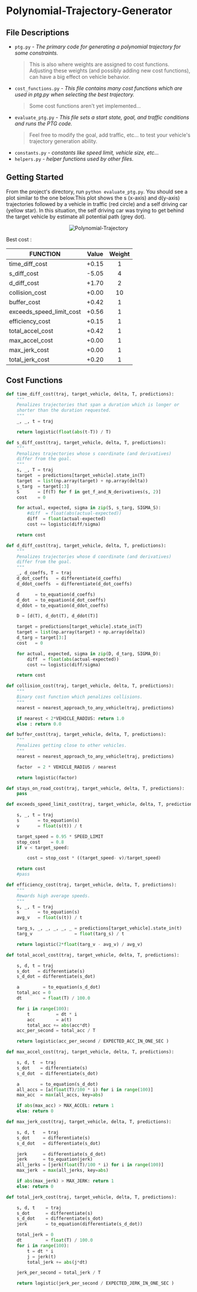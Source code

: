 # Polynomial-Trajectory-Generator

## File Descriptions

- `ptg.py` - *The primary code for generating a polynomial trajectory for some constraints.*
  > This is also where weights are assigned to cost functions.
    Adjusting these weights (and possibly adding new cost functions), can have a big effect on vehicle behavior.
- `cost_functions.py` - *This file contains many cost functions which are used in ptg.py when selecting the best trajectory.*
  > Some cost functions aren't yet implemented...
- `evaluate_ptg.py` - *This file sets a start state, goal, and traffic conditions and runs the PTG code.*
  > Feel free to modify the goal, add traffic, etc... to test your vehicle's trajectory generation ability.
- `constants.py` - *constants like speed limit, vehicle size, etc...*
- `helpers.py` - *helper functions used by other files.*

## Getting Started
From the project's directory, run `python evaluate_ptg.py`. You should see a plot similar to the one below.This plot shows the s (x-axis) and d(y-axis) trajectories followed by a vehicle in traffic (red circle) and a self driving car (yellow star). In this situation, the self driving car was trying to get behind the target vehicle by estimate all potential path (grey dot).

<div align="center">
  <img src="Figure_1.png" alt="Polynomial-Trajectory"></a>
</div>


Best cost :

 |FUNCTION                        | Value           | Weight  |
 |--------------------------------|---------------- |:-------:|
 |time_diff_cost                  | +0.15           |1        |
 |s_diff_cost                     | -5.05           |4        |
 |d_diff_cost                     | +1.70           |2        |
 |collision_cost                  | +0.00           |10       |
 |buffer_cost                     | +0.42           |1        |
 |exceeds_speed_limit_cost        | +0.56           |1        |
 |efficiency_cost                 | +0.15           |1        |
 |total_accel_cost                | +0.42           |1        |
 |max_accel_cost                  | +0.00           |1        |
 |max_jerk_cost                   | +0.00           |1        |
 |total_jerk_cost                 | +0.20           |1        |

## Cost Functions

```python
def time_diff_cost(traj, target_vehicle, delta, T, predictions):
    """
    Penalizes trajectories that span a duration which is longer or
    shorter than the duration requested.
    """
    _, _, t = traj

    return logistic(float(abs(t-T)) / T)
```

```python
def s_diff_cost(traj, target_vehicle, delta, T, predictions):
    """
    Penalizes trajectories whose s coordinate (and derivatives)
    differ from the goal.
    """
    s, _, T = traj
    target  = predictions[target_vehicle].state_in(T)
    target  = list(np.array(target) + np.array(delta))
    s_targ  = target[:3]
    S       = [f(T) for f in get_f_and_N_derivatives(s, 2)]
    cost    = 0

    for actual, expected, sigma in zip(S, s_targ, SIGMA_S):
        #diff  = float(abs(actual-expected))
        diff  = float(actual-expected)
        cost += logistic(diff/sigma)

    return cost
```

```python
def d_diff_cost(traj, target_vehicle, delta, T, predictions):
    """
    Penalizes trajectories whose d coordinate (and derivatives)
    differ from the goal.
    """
    _, d_coeffs, T = traj
    d_dot_coeffs   = differentiate(d_coeffs)
    d_ddot_coeffs  = differentiate(d_dot_coeffs)

    d      = to_equation(d_coeffs)
    d_dot  = to_equation(d_dot_coeffs)
    d_ddot = to_equation(d_ddot_coeffs)

    D = [d(T), d_dot(T), d_ddot(T)]

    target = predictions[target_vehicle].state_in(T)
    target = list(np.array(target) + np.array(delta))
    d_targ = target[3:]
    cost   = 0

    for actual, expected, sigma in zip(D, d_targ, SIGMA_D):
        diff  = float(abs(actual-expected))
        cost += logistic(diff/sigma)

    return cost
```

```python
def collision_cost(traj, target_vehicle, delta, T, predictions):
    """
    Binary cost function which penalizes collisions.
    """
    nearest = nearest_approach_to_any_vehicle(traj, predictions)

    if nearest < 2*VEHICLE_RADIUS: return 1.0
    else : return 0.0
```

```python
def buffer_cost(traj, target_vehicle, delta, T, predictions):
    """
    Penalizes getting close to other vehicles.
    """
    nearest = nearest_approach_to_any_vehicle(traj, predictions)

    factor  = 2 * VEHICLE_RADIUS / nearest

    return logistic(factor)
```

```python
def stays_on_road_cost(traj, target_vehicle, delta, T, predictions):
    pass
```

```python
def exceeds_speed_limit_cost(traj, target_vehicle, delta, T, predictions):

    s, _, t = traj
    s       = to_equation(s)
    v       = float(s(t)) / t

    target_speed = 0.95 * SPEED_LIMIT
    stop_cost    = 0.8
    if v < target_speed:

        cost = stop_cost * ((target_speed- v)/target_speed)

    return cost
    #pass
```

```python
def efficiency_cost(traj, target_vehicle, delta, T, predictions):
    """
    Rewards high average speeds.
    """
    s, _, t = traj
    s       = to_equation(s)
    avg_v   = float(s(t)) / t

    targ_s, _, _, _, _, _ = predictions[target_vehicle].state_in(t)
    targ_v                = float(targ_s) / t

    return logistic(2*float(targ_v - avg_v) / avg_v)
```

```python
def total_accel_cost(traj, target_vehicle, delta, T, predictions):

    s, d, t = traj
    s_dot   = differentiate(s)
    s_d_dot = differentiate(s_dot)

    a         = to_equation(s_d_dot)
    total_acc = 0
    dt        = float(T) / 100.0

    for i in range(100):
        t          = dt * i
        acc        = a(t)
        total_acc += abs(acc*dt)
    acc_per_second = total_acc / T

    return logistic(acc_per_second / EXPECTED_ACC_IN_ONE_SEC )
```

```python
def max_accel_cost(traj, target_vehicle, delta, T, predictions):

    s, d, t  = traj
    s_dot    = differentiate(s)
    s_d_dot  = differentiate(s_dot)

    a        = to_equation(s_d_dot)
    all_accs = [a(float(T)/100 * i) for i in range(100)]
    max_acc  = max(all_accs, key=abs)

    if abs(max_acc) > MAX_ACCEL: return 1
    else: return 0
```

```python
def max_jerk_cost(traj, target_vehicle, delta, T, predictions):

    s, d, t   = traj
    s_dot     = differentiate(s)
    s_d_dot   = differentiate(s_dot)

    jerk      = differentiate(s_d_dot)
    jerk      = to_equation(jerk)
    all_jerks = [jerk(float(T)/100 * i) for i in range(100)]
    max_jerk  = max(all_jerks, key=abs)

    if abs(max_jerk) > MAX_JERK: return 1
    else: return 0
```

```python
def total_jerk_cost(traj, target_vehicle, delta, T, predictions):

    s, d, t    = traj
    s_dot      = differentiate(s)
    s_d_dot    = differentiate(s_dot)
    jerk       = to_equation(differentiate(s_d_dot))

    total_jerk = 0
    dt         = float(T) / 100.0
    for i in range(100):
        t = dt * i
        j = jerk(t)
        total_jerk += abs(j*dt)

    jerk_per_second = total_jerk / T

    return logistic(jerk_per_second / EXPECTED_JERK_IN_ONE_SEC )
```

